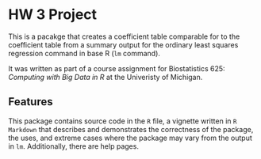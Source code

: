 HW 3 Project
==========================

This is a pacakge that creates a coefficient table comparable for to the coefficient table from a summary output for the ordinary least squares regression command in base R (`lm` command).

It was written as part of a course assignment for Biostatistics 625: _Computing with Big Data in R_ at the Univeristy of Michigan.

Features
--------------
This package contains source code in the `R` file, a vignette written in `R Markdown` that describes and demonstrates the correctness of the package, the uses, and extreme cases where the package may vary from the output in `lm`. Additionally, there are help pages.
